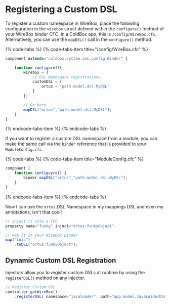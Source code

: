 # Registering a Custom DSL

To register a custom namespace in WireBox, place the following configuration in the `wirebox` struct defined within the `configure()` method of your WireBox binder CFC.  in a ColdBox app, this is `/config/WireBox.cfc`.  Alternatively, you can use the `mapDSL()` call in the `configure()` method.

{% code-tabs %}
{% code-tabs-item title="/config/WireBox.cfc" %}
```javascript
component extends="coldbox.system.ioc.config.Binder" {

	function configure(){
		wirebox = {
			// DSL Namespace registrations
			customDSL = {
			    ortus = "path.model.dsl.MyDSL"
			}
		};

		// Or here...		
		mapDSL("ortus","path.model.dsl.MyDSL");		
	}
}
```
{% endcode-tabs-item %}
{% endcode-tabs %}

If you want to register a custom DSL namespace from a module, you can make the same call via the `binder` reference that is provided to your `ModuleConfig.cfc`.

{% code-tabs %}
{% code-tabs-item title="ModuleConfig.cfc" %}
```javascript
component {
    function configuyre() {
        binder.mapDSL("ortus","path.model.dsl.MyDSL");
    }
}
```
{% endcode-tabs-item %}
{% endcode-tabs %}



Now I can use the `ortus` DSL Namespace in my mappings DSL and even my annotations, isn't that cool!

```javascript
// inject it into a CFC
property name="funky" inject="ortus:funkyObject";

// map it in your WireBox Binder
map("Luis")
    .toDSL("ortus:funkyObject");
```

## Dynamic Custom DSL Registration

Injectors allow you to register custom DSLs at runtime by using the `registerDSL()` method on any injector.

```javascript
// Register Custom DSL
controller.getWireBox()
    .registerDSL( namespace="javaloader", path="app.model.JavaLoaderDSL" );
```

